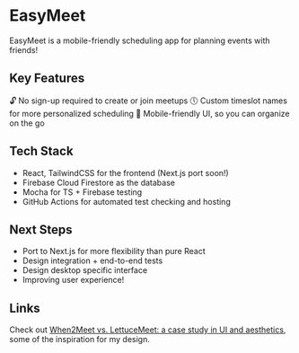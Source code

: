 # EasyMeet

EasyMeet is a mobile-friendly scheduling app for planning events with friends! 

## Key Features
🔓 No sign-up required to create or join meetups
🕔 Custom timeslot names for more personalized scheduling
📱 Mobile-friendly UI, so you can organize on the go

## Tech Stack
- React, TailwindCSS for the frontend (Next.js port soon!)
- Firebase Cloud Firestore as the database
- Mocha for TS + Firebase testing
- GitHub Actions for automated test checking and hosting

## Next Steps
- Port to Next.js for more flexibility than pure React
- Design integration + end-to-end tests
- Design desktop specific interface
- Improving user experience!

## Links

Check out [When2Meet vs. LettuceMeet: a case study in UI and aesthetics](https://uxdesign.cc/when2meet-vs-lettucemeet-a-case-study-in-ui-and-aesthetics-9d80402eee54), some of the inspiration for my design.
